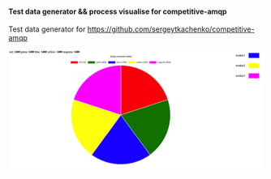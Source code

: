 #### Test data generator && process visualise for competitive-amqp

Test data generator for https://github.com/sergeytkachenko/competitive-amqp

![alt text](example.png)

